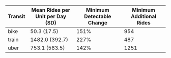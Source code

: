 | Transit   | Mean Rides per Unit per Day (SD)   | Minimum Detectable Change   |   Minimum Additional Rides |
|-----------|------------------------------------|-----------------------------|----------------------------|
| bike      | 50.3 (17.5)                        | 151%                        |                        954 |
| train     | 1482.0 (392.7)                     | 227%                        |                        487 |
| uber      | 753.1 (583.5)                      | 142%                        |                       1251 |